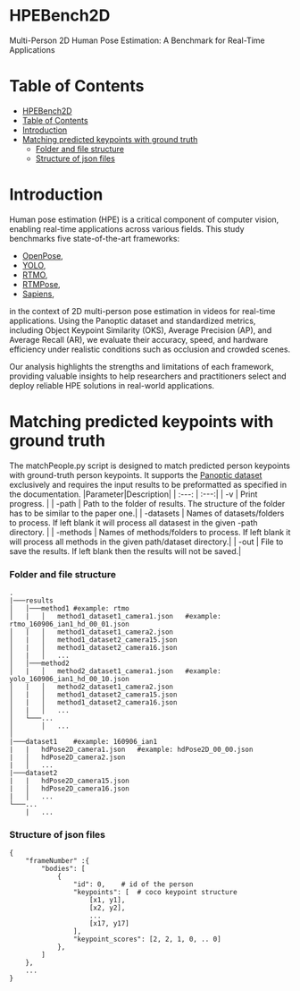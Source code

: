 # HPEBench2D
Multi-Person 2D Human Pose Estimation: A Benchmark for Real-Time Applications


# Table of Contents
- [HPEBench2D](#hpebench2d)
- [Table of Contents](#table-of-contents)
- [Introduction](#introduction)
- [Matching predicted keypoints with ground truth](#matching-predicted-keypoints-with-ground-truth)
    - [Folder and file structure](#folder-and-file-structure)
    - [Structure of json files](#structure-of-json-files)



# Introduction
Human pose estimation (HPE) is a critical component of computer vision, enabling real-time applications across various fields. This study benchmarks five state-of-the-art frameworks:
- [OpenPose](https://github.com/CMU-Perceptual-Computing-Lab/openpose), 
- [YOLO](https://docs.ultralytics.com/), 
- [RTMO](https://github.com/open-mmlab/mmpose/tree/main/projects/rtmo), 
- [RTMPose](https://github.com/open-mmlab/mmpose/tree/main/projects/rtmpose),
- [Sapiens](https://github.com/facebookresearch/sapiens),
  
in the context of 2D multi-person pose estimation in videos for real-time applications. Using the Panoptic dataset and standardized metrics, including Object Keypoint Similarity (OKS), Average Precision (AP), and Average Recall (AR), we evaluate their accuracy, speed, and hardware efficiency under realistic conditions such as occlusion and crowded scenes.

Our analysis highlights the strengths and limitations of each framework, providing valuable insights to help researchers and practitioners select and deploy reliable HPE solutions in real-world applications.



# Matching predicted keypoints with ground truth
The matchPeople.py script is designed to match predicted person keypoints with ground-truth person keypoints. It supports the [Panoptic dataset](https://github.com/CMU-Perceptual-Computing-Lab/panoptic-toolbox) exclusively and requires the input results to be preformatted as specified in the documentation.
|Parameter|Description|
| :---: | :---:|
| -v | Print progress. |
| -path | Path to the folder of results. The structure of the folder has to be similar to the paper one.|
| -datasets | Names of datasets/folders to process. If left blank it will process all datasest in the given -path directory. |
| -methods | Names of methods/folders to process. If left blank it will process all methods in the given path/dataset directory.|
| -out | File to save the results. If left blank then the results will not be saved.|

    

### Folder and file structure
```
.
|───results
│   │───method1 #example: rtmo
│   |   │   method1_dataset1_camera1.json   #example: rtmo_160906_ian1_hd_00_01.json
│   |   │   method1_dataset1_camera2.json
│   |   │   method1_dataset2_camera15.json
│   |   │   method1_dataset2_camera16.json
│   |   │   ...
│   │───method2
│   |   │   method2_dataset1_camera1.json   #example: yolo_160906_ian1_hd_00_10.json
│   |   │   method2_dataset1_camera2.json
│   |   │   method1_dataset2_camera15.json
│   |   │   method1_dataset2_camera16.json
│   |   │   ...
│   └───...
│       │   ...
│   
|───dataset1    #example: 160906_ian1
|   |   hdPose2D_camera1.json   #example: hdPose2D_00_00.json
|   │   hdPose2D_camera2.json
|   │   ...
|───dataset2
|   |   hdPose2D_camera15.json
|   │   hdPose2D_camera16.json
|   │   ...
└───...
    |   ...
```

### Structure of json files 
```
{
    "frameNumber" :{
        "bodies": [
            {
                "id": 0,    # id of the person
                "keypoints": [  # coco keypoint structure
                    [x1, y1],
                    [x2, y2],
                    ...
                    [x17, y17]
                ],
                "keypoint_scores": [2, 2, 1, 0, .. 0]
            },
        ]
    },
    ...
}
```